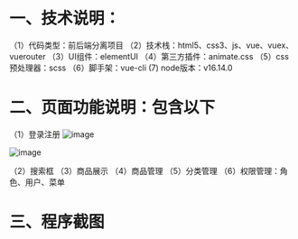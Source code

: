 
 # 一、技术说明：
（1）代码类型：前后端分离项目
（2）技术栈：html5、css3、js、vue、vuex、vuerouter
（3）UI组件：elementUI
（4）第三方插件：animate.css
（5）css预处理器：scss
（6）脚手架：vue-cli
 (7) node版本：v16.14.0

# 二、页面功能说明：包含以下
（1）登录注册
![image](https://github.com/lazySir/practice/assets/101635531/c7f137d8-18f8-4588-9b5b-2cf96cbcb232)

![image](https://github.com/lazySir/practice/assets/101635531/76b20325-a190-4518-b13b-6c7b692ef23e)

（2）搜索框
（3）商品展示
（4）商品管理
（5）分类管理
（6）权限管理：角色、用户、菜单

# 三、程序截图

